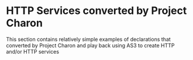 # HTTP Services converted by Project Charon

This section contains relatively simple examples of declarations that converted by Project Charon and play back using AS3 to create HTTP and/or HTTP services